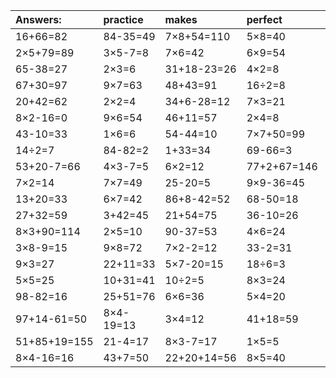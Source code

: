 | Answers: | practice | makes | perfect | ! |
| :--- | :--- | :--- | :--- | :--- |
| 16+66=82 | 84-35=49 | 7×8+54=110 | 5×8=40 | 88-31=57 | 
| 2×5+79=89 | 3×5-7=8 | 7×6=42 | 6×9=54 | 8×8+71=135 | 
| 65-38=27 | 2×3=6 | 31+18-23=26 | 4×2=8 | 4×5-18=2 | 
| 67+30=97 | 9×7=63 | 48+43=91 | 16÷2=8 | 41-9=32 | 
| 20+42=62 | 2×2=4 | 34+6-28=12 | 7×3=21 | 81÷9=9 | 
| 8×2-16=0 | 9×6=54 | 46+11=57 | 2×4=8 | 5×6+27=57 | 
| 43-10=33 | 1×6=6 | 54-44=10 | 7×7+50=99 | 7×9=63 | 
| 14÷2=7 | 84-82=2 | 1+33=34 | 69-66=3 | 4×7-26=2 | 
| 53+20-7=66 | 4×3-7=5 | 6×2=12 | 77+2+67=146 | 38+16+58=112 | 
| 7×2=14 | 7×7=49 | 25-20=5 | 9×9-36=45 | 6×5=30 | 
| 13+20=33 | 6×7=42 | 86+8-42=52 | 68-50=18 | 49÷7=7 | 
| 27+32=59 | 3+42=45 | 21+54=75 | 36-10=26 | 9×5=45 | 
| 8×3+90=114 | 2×5=10 | 90-37=53 | 4×6=24 | 47+15=62 | 
| 3×8-9=15 | 9×8=72 | 7×2-2=12 | 33-2=31 | 36+16=52 | 
| 9×3=27 | 22+11=33 | 5×7-20=15 | 18÷6=3 | 6×3=18 | 
| 5×5=25 | 10+31=41 | 10÷2=5 | 8×3=24 | 38+58+39=135 | 
| 98-82=16 | 25+51=76 | 6×6=36 | 5×4=20 | 73+20=93 | 
| 97+14-61=50 | 8×4-19=13 | 3×4=12 | 41+18=59 | 72-64=8 | 
| 51+85+19=155 | 21-4=17 | 8×3-7=17 | 1×5=5 | 20+43=63 | 
| 8×4-16=16 | 43+7=50 | 22+20+14=56 | 8×5=40 | 73-64=9 | 
